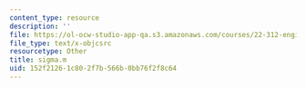 ```yaml
---
content_type: resource
description: ''
file: https://ol-ocw-studio-app-qa.s3.amazonaws.com/courses/22-312-engineering-of-nuclear-reactors-fall-2015/152f21261c802f7b566b0bb76f2f8c64_sigma.m
file_type: text/x-objcsrc
resourcetype: Other
title: sigma.m
uid: 152f2126-1c80-2f7b-566b-0bb76f2f8c64
---
```

